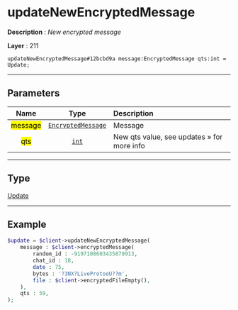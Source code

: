 # updateNewEncryptedMessage

**Description** : *New encrypted message*

**Layer** : 211

```tl
updateNewEncryptedMessage#12bcbd9a message:EncryptedMessage qts:int = Update;
```

---

## Parameters

| Name | Type | Description |
| :---: | :---: | :--- |
| <mark>message</mark> | [`EncryptedMessage`](type/EncryptedMessage) | Message |
| <mark>qts</mark> | [`int`](type/int) | New qts value, see updates » for more info |

---

## Type

[Update](type/Update)

---

## Example

```php
$update = $client->updateNewEncryptedMessage(
	message : $client->encryptedMessage(
		random_id : -9197108603435879913,
		chat_id : 18,
		date : 75,
		bytes : '?3NX?LiveProtooU??m',
		file : $client->encryptedFileEmpty(),
	),
	qts : 59,
);
```